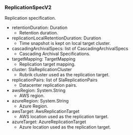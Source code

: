 ### ReplicationSpecV2
Replication specification.

- retentionDuration: Duration
  - Retention duration.
- replicationLocalRetentionDuration: Duration
  - Time snapshot is kept on local target cluster.
- cascadingArchivalSpecs: list of CascadingArchivalSpecs
  - Cascading Archival Specifications.
- targetMapping: TargetMapping
  - Replication target mapping.
- cluster: SlaReplicationCluster
  - Rubrik cluster used as the replication target.
- replicationPairs: list of SlaReplicationPairs
  - Datacenter replication pairs.
- awsRegion: System.String
  - AWS region.
- azureRegion: System.String
  - Azure Region.
- awsTarget: AwsReplicationTarget
  - AWS location used as the replication target.
- azureTarget: AzureReplicationTarget
  - Azure location used as the replication target.
